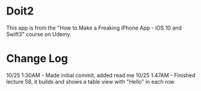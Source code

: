 # Doit2

This app is from the "How to Make a Freaking iPhone App - iOS 10 and Swift3" course on Udemy.  


# Change Log

10/25 1:30AM - Made initial commit, added read me
10/25 1:47AM - Finished lecture 58, it builds and shows a table view with "Hello" in each row
